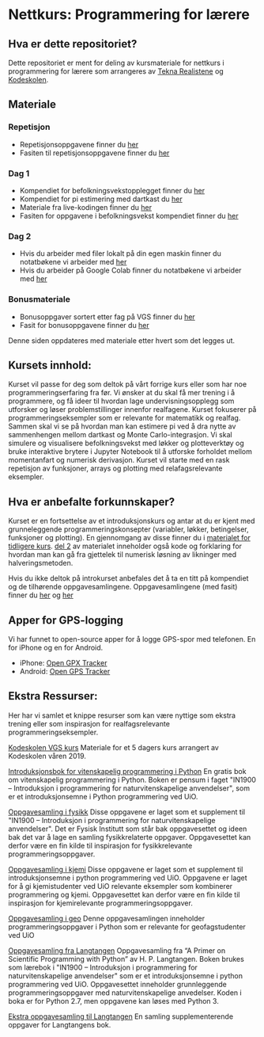 
# Nettkurs: Programmering for lærere

## Hva er dette repositoriet?
Dette repositoriet er ment for deling av kursmateriale for nettkurs i programmering for lærere som arrangeres av [Tekna Realistene](https://www.tekna.no/realistene) og [Kodeskolen](https://simulakodeskolen.no/). 

## Materiale
### Repetisjon
 * Repetisjonsoppgavene finner du [her](repetisjon/Repetisjonsoppgaver.pdf)
 * Fasiten til repetisjonsoppgavene finner du [her](repetisjon/Repetisjonsoppgaver_med_fasit.pdf)

### Dag 1
 * Kompendiet for befolkningsvekstopplegget finner du [her](dag1/befolkningsvekst_kompendie.pdf)
 * Kompendiet for pi estimering med dartkast du [her](dag1/pi_estimering_kompendie.pdf)
 * Materiale fra live-kodingen finner du [her](dag1/live-koding)
 * Fasiten for oppgavene i befolkningsvekst kompendiet finner du [her](dag1/befolkningsvekst_fasit.pdf)

### Dag 2
 * Hvis du arbeider med filer lokalt på din egen maskin finner du notatbøkene vi arbeider med [her](dag2/notebooks/)
 * Hvis du arbeider på Google Colab finner du notatbøkene vi arbeider med [her](dag2/google_colab/)

### Bonusmateriale
 * Bonusoppgaver sortert etter fag på VGS finner du [her](bonus/faglig_relevante_oppgaver.pdf)
 * Fasit for bonusoppgavene finner du [her](bonus/faglig_relevante_oppgaver_fasit.pdf)

Denne siden oppdateres med materiale etter hvert som det legges ut.

## Kursets innhold:
Kurset vil passe for deg som deltok på vårt forrige kurs eller som har noe programmeringserfaring fra før. Vi ønsker at du skal få mer trening i å programmere, og få ideer til hvordan lage undervisningsopplegg som utforsker og løser problemstillinger innenfor realfagene.
Kurset fokuserer på programmeringseksempler som er relevante for matematikk og realfag. Sammen skal vi se på hvordan man kan estimere pi ved å dra nytte av sammenhengen mellom dartkast og Monte Carlo-integrasjon. Vi skal simulere og visualisere befolkningsvekst med løkker og plotteverktøy og bruke interaktive brytere i Jupyter Notebook til å utforske forholdet mellom momentanfart og numerisk derivasjon. Kurset vil starte med en rask repetisjon av funksjoner, arrays og plotting med relafagsrelevante eksempler.

## Hva er anbefalte forkunnskaper?
Kurset er en fortsettelse av et introduksjonskurs og antar at du er kjent med grunneleggende programmeringskonsepter (variabler, løkker, betingelser, funksjoner og plotting).
En gjennomgang av disse finner du i [materialet for tidligere kurs](https://github.com/kodeskolen/tekna_h20_intro/blob/master/dag1/Kompendium%20dag%201.pdf). 
[del 2](https://github.com/kodeskolen/tekna_h20_intro/blob/master/dag2/Kompendium%20dag%202.pdf) av materialet inneholder også kode og forklaring for hvordan man kan gå fra gjettelek til numerisk løsning av likninger med halveringsmetoden.

Hvis du ikke deltok på introkurset anbefales det å ta en titt på kompendiet og de tilhørende oppgavesamlingene. Oppgavesamlingene (med fasit) finner du [her](https://github.com/kodeskolen/tekna_h20_intro/tree/master/dag1) og [her](https://github.com/kodeskolen/tekna_h20_intro/tree/master/dag2)

## Apper for GPS-logging
Vi har funnet to open-source apper for å logge GPS-spor med telefonen. En for iPhone og en for Android.
 * iPhone: [Open GPX Tracker](http://www.merlos.org/iOS-Open-GPX-Tracker/)
 * Android: [Open GPS Tracker](https://play.google.com/store/apps/details?id=nl.sogeti.android.gpstracker&hl=en&gl=US)

## Ekstra Ressurser:
Her har vi samlet et knippe resurser som kan være nyttige som ekstra trening eller som inspirasjon for realfagsrelevante programmeringseksempler. 

[Kodeskolen VGS kurs](https://github.com/kodeskolen/vgs)
Materiale for et 5 dagers kurs arrangert av Kodeskolen våren 2019. 

[Introduksjonsbok for vitenskapelig programmering i Python](https://link.springer.com/book/10.1007/978-3-030-50356-7)
En gratis bok om vitenskapelig programmering i Python. Boken er pensum i faget "IN1900 – Introduksjon i programmering for naturvitenskapelige anvendelser", som er et introduksjonsemne i Python programmering ved UiO.

[Oppgavesamling i fysikk](https://github.com/kodeskolen/vgs/blob/master/Oppgavesamlinger/Oppgavesamling%20i%20fysikk.pdf)
Disse oppgavene er laget som et supplement til "IN1900 – Introduksjon i programmering for naturvitenskapelige anvendelser". Det er Fysisk Institutt som står bak oppgavesettet og ideen bak det var å lage en samling fysikkrelaterte oppgaver. Oppgavesettet kan derfor være en fin kilde til inspirasjon for fysikkrelevante programmeringsoppgaver.

[Oppgavesamling i kjemi](https://github.com/kodeskolen/vgs/blob/master/Oppgavesamlinger/Oppgavesamling%20i%20kjemi.pdf)
Disse oppgavene er laget som et supplement til introduksjonsemne i python programmering ved UiO. Oppgavene er laget for å gi kjemistudenter ved UiO relevante eksempler som kombinerer programmering og kjemi. Oppgavesettet kan derfor være en fin kilde til inspirasjon for kjemirelevante programmeringsoppgaver.

[Oppgavesamling i geo](https://github.com/kodeskolen/vgs/blob/master/Oppgavesamlinger/Oppgavesamling%20i%20geo.pdf)
Denne oppgavesamlingen inneholder programmeringsoppgaver i Python som er relevante for geofagstudenter ved UiO

[Oppgavesamling fra Langtangen](https://github.com/kodeskolen/vgs/blob/master/Oppgavesamlinger/Oppgavesamling%20fra%20Langtangen.pdf)
Oppgavesamling fra “A Primer on Scientific Programming with Python” av H. P. Langtangen. Boken brukes som lærebok i "IN1900 – Introduksjon i programmering for naturvitenskapelige anvendelser" som er et introduksjonsemne i python programmering ved UiO. Oppgavesettet inneholder grunnleggende programmeringsoppgaver med naturvitenskapelige anvedelser. Koden i boka er for Python 2.7, men oppgavene kan løses med Python 3.

[Ekstra oppgavesamling til Langtangen](https://github.com/kodeskolen/vgs/blob/master/Oppgavesamlinger/Ekstraoppgaver%20til%20Langtangen.pdf)
En samling supplementerende oppgaver for Langtangens bok.
